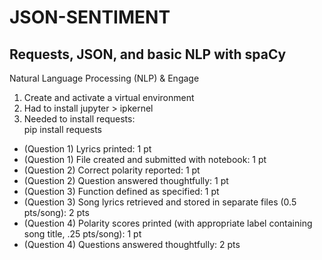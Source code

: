 # JSON-SENTIMENT

## Requests, JSON, and basic NLP with spaCy

Natural Language Processing (NLP) &amp; Engage

1. Create and activate a virtual environment
2. Had to install jupyter > ipkernel
3. Needed to install requests:  
    pip install requests

* (Question 1) Lyrics printed: 1 pt
* (Question 1) File created and submitted with notebook: 1 pt
* (Question 2) Correct polarity reported: 1 pt
* (Question 2) Question answered thoughtfully: 1 pt
* (Question 3) Function defined as specified: 1 pt
* (Question 3) Song lyrics retrieved and stored in separate files (0.5 pts/song): 2 pts
* (Question 4) Polarity scores printed (with appropriate label containing song title, .25 pts/song): 1 pt
* (Question 4) Questions answered thoughtfully: 2 pts
